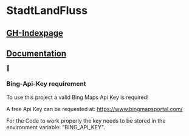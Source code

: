 # StadtLandFluss

<h2><a href="https://ob-fun-ws18.github.io/studienarbeit-stadtlandfluss/">GH-Indexpage</a></h2>
<h2><a href="https://ob-fun-ws18.github.io/studienarbeit-stadtlandfluss/docs/">Documentation</a></h2>
🎃

### Bing-Api-Key requirement

To use this project a valid Bing Maps Api Key is required!

A free Api Key can be requested at: https://www.bingmapsportal.com/

For the Code to work properly the key needs to be stored in the environment variable: "BING_API_KEY".
